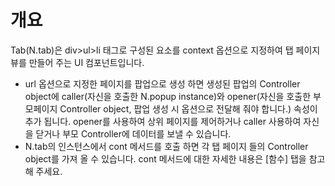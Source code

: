개요
===

Tab(N.tab)은  div>ul>li 태그로 구성된 요소를 context 옵션으로 지정하여 탭 페이지 뷰를 만들어 주는 UI 컴포넌트입니다.

 * url 옵션으로 지정한 페이지를 팝업으로 생성 하면 생성된 팝업의 Controller object에 caller(자신을 호출한 N.popup instance)와 opener(자신을 호출한 부모페이지 Controller object, 팝업 생성 시 옵션으로 전달해 줘야 합니다.) 속성이 추가 됩니다. opener를 사용하여 상위 페이지를 제어하거나 caller 사용하여 자신을 닫거나 부모 Controller에 데이터를 보낼 수 있습니다.
 * N.tab의 인스턴스에서 cont 메서드를 호출 하면 각 탭 페이지 들의 Controller object를 가져 올 수 있습니다. cont 메서드에 대한 자세한 내용은 [함수] 탭을 참고해 주세요.
